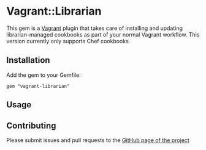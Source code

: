 # Vagrant::Librarian

This gem is a [Vagrant](http://vagrantup.com) plugin that takes care of
installing and updating librarian-managed cookbooks as part of your normal
Vagrant workflow. This version currently only supports Chef cookbooks.

## Installation

Add the gem to your Gemfile:

    gem "vagrant-librarian"

## Usage


## Contributing

Please submit issues and pull requests to the [GitHub page of the
project](https://github.com/thegcat/vagrant-librarian)
